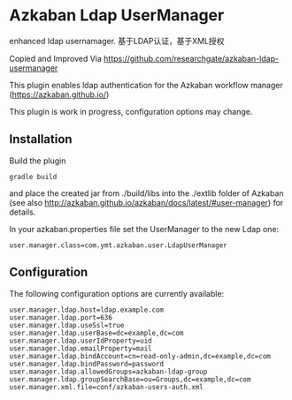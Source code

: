 Azkaban Ldap UserManager
========================
enhanced ldap usernamager. 基于LDAP认证，基于XML授权

Copied and Improved Via https://github.com/researchgate/azkaban-ldap-usermanager

This plugin enables ldap authentication for the Azkaban workflow manager (https://azkaban.github.io/)

This plugin is work in progress, configuration options may change.

Installation
------------

Build the plugin

```
gradle build
```

and place the created jar from ./build/libs into the ./extlib folder of Azkaban (see also http://azkaban.github.io/azkaban/docs/latest/#user-manager) for details.

In your azkaban.properties file set the UserManager to the new Ldap one:

```
user.manager.class=com.ymt.azkaban.user.LdapUserManager
```

Configuration
-------------

The following configuration options are currently available:

```
user.manager.ldap.host=ldap.example.com
user.manager.ldap.port=636
user.manager.ldap.useSsl=true
user.manager.ldap.userBase=dc=example,dc=com
user.manager.ldap.userIdProperty=uid
user.manager.ldap.emailProperty=mail
user.manager.ldap.bindAccount=cn=read-only-admin,dc=example,dc=com
user.manager.ldap.bindPassword=password
user.manager.ldap.allowedGroups=azkaban-ldap-group
user.manager.ldap.groupSearchBase=ou=Groups,dc=example,dc=com
user.manager.xml.file=conf/azkaban-users-auth.xml
```
